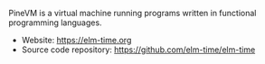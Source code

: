 PineVM is a virtual machine running programs written in functional programming languages.

+ Website: <https://elm-time.org>
+ Source code repository: <https://github.com/elm-time/elm-time>
